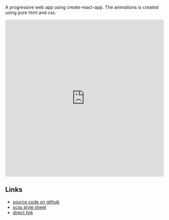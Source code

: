 <!-- vim: set ft=markdown spl=en spell :-->
A progressive web app using create-react-app.
The animations is created using pure html and css.
<iframe height='500' width='100%' scrolling='no' title='Progressive Web app'
src='https://haakenlid.github.io/cards/'
frameborder='no'  allowfullscreen='true' style='width:
100%;'> </iframe>

## Links

* [source code on github][source]
* [scss style sheet][stylesheet]
* [direct link][app]

[stylesheet]: https://github.com/haakenlid/cards/blob/master/src/css/style.scss
[source]: https://github.com/haakenlid/cards/
[app]: https://haakenlid.github.io/cards/
